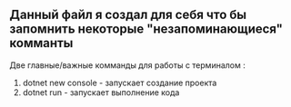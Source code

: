 ## Данный файл я создал для себя что бы запомнить некоторые "незапоминающиеся" комманты

Две главные/важные комманды для работы с терминалом :
1. dotnet new console - запускает создание проекта
2. dotnet run - запускает выполнение кода